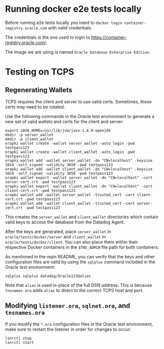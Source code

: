 # Running docker e2e tests locally 

Before running e2e tests locally you need to `docker login container-registry.oracle.com` with valid credentials.

The credentials is the one used to login to https://container-registry.oracle.com/.

The image we are using is named `Oracle Database Enterprise Edition`.

# Testing on TCPS

## Regenerating Wallets

TCPS requires the client and server to use valid certs. Sometimes, these certs may need to be rotated. 

Use the following commands in the Oracle test environment to generate a new set of valid wallets and certs for the client and server:

```shell
export JAVA_HOME=/usr/lib/jvm/java-1.8.0-openjdk
mkdir -p server_wallet
mkdir -p client_wallet
orapki wallet create -wallet server_wallet -auto_login -pwd testpass123
orapki wallet create -wallet client_wallet -auto_login -pwd testpass123
orapki wallet add -wallet server_wallet -dn "CN=localhost" -keysize 1024 -self_signed -validity 3650 -pwd testpass123
orapki wallet add -wallet client_wallet -dn "CN=localhost" -keysize 1024 -self_signed -validity 3650 -pwd testpass123
orapki wallet export -wallet server_wallet -dn "CN=localhost" -cert server-cert.crt -pwd testpass123
orapki wallet export -wallet client_wallet -dn "CN=localhost" -cert client-cert.crt -pwd testpass123
orapki wallet add -wallet server_wallet -trusted_cert -cert client-cert.crt -pwd testpass123
orapki wallet add -wallet client_wallet -trusted_cert -cert server-cert.crt -pwd testpass123
```

This creates the `server_wallet` and `client_wallet` directories which contain valid keys to access the database from the Datadog Agent.

After the keys are generated, place `server_wallet` in `oracle/tests/docker/server` and `client_wallet` in `oracle/tests/docker/client`. You can also place them within their respective Docker containers in the `$TNS_ADMIN` file path for both containers.  

As mentioned in the main README, you can verify that the keys and other configuration files are valid by using the `sqlplus` command included in the Oracle test environment: 

```shell
sqlplus sqlplus datadog/Oracle123@alias
```

Note that `alias` is used in-place of the full DSN address. This is because `tnsnames.ora` adds `alias` to direct to the correct TCPS host and port. 

## Modifying `listener.ora`, `sqlnet.ora`, and `tnsnames.ora`

If you modify the `*.ora` configuration files in the Oracle test environment, make sure to restart the listener in order for changes to occur:

```shell
lsnrctl stop
lsnrctl start
```